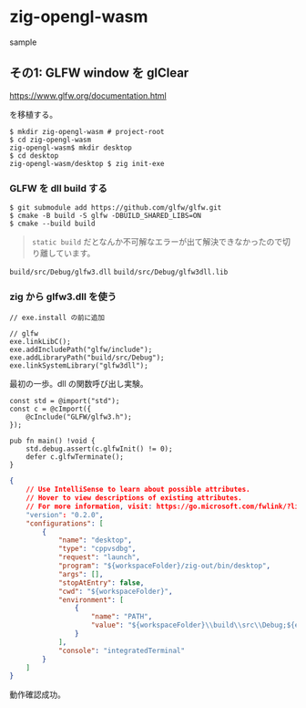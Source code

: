# zig-opengl-wasm

sample

## その1: GLFW window を glClear

<https://www.glfw.org/documentation.html>

を移植する。

```
$ mkdir zig-opengl-wasm # project-root
$ cd zig-opengl-wasm
zig-opengl-wasm$ mkdir desktop
$ cd desktop
zig-opengl-wasm/desktop $ zig init-exe
```

### GLFW を dll build する

```
$ git submodule add https://github.com/glfw/glfw.git
$ cmake -B build -S glfw -DBUILD_SHARED_LIBS=ON
$ cmake --build build
```

> `static build` だとなんか不可解なエラーが出て解決できなかったので切り離しています。

`build/src/Debug/glfw3.dll`
`build/src/Debug/glfw3dll.lib`

### zig から glfw3.dll を使う


```zig:build.zig
// exe.install の前に追加

// glfw
exe.linkLibC();
exe.addIncludePath("glfw/include");    
exe.addLibraryPath("build/src/Debug");
exe.linkSystemLibrary("glfw3dll");
```

最初の一歩。dll の関数呼び出し実験。

```zig:main.zig
const std = @import("std");
const c = @cImport({
    @cInclude("GLFW/glfw3.h");
});

pub fn main() !void {
    std.debug.assert(c.glfwInit() != 0);
    defer c.glfwTerminate();
}
```

```.vscode/launch.json
{
    // Use IntelliSense to learn about possible attributes.
    // Hover to view descriptions of existing attributes.
    // For more information, visit: https://go.microsoft.com/fwlink/?linkid=830387
    "version": "0.2.0",
    "configurations": [
        {
            "name": "desktop",
            "type": "cppvsdbg",
            "request": "launch",
            "program": "${workspaceFolder}/zig-out/bin/desktop",
            "args": [],
            "stopAtEntry": false,
            "cwd": "${workspaceFolder}",
            "environment": [
                {
                    "name": "PATH",
                    "value": "${workspaceFolder}\\build\\src\\Debug;${env:PATH}"
                }
            ],
            "console": "integratedTerminal"
        }
    ]
}
```

動作確認成功。



